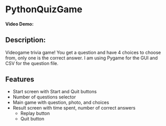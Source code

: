 # PythonQuizGame

#### Video Demo: <URL HERE>
## Description:
Videogame trivia game! You get a question and have 4 choices to choose from, only one is the correct answer.
I am using Pygame for the GUI and CSV for the question file.
## Features
- Start screen with Start and Quit buttons
- Number of questions selector
- Main game with question, photo, and choices
- Result screen with time spent, number of correct answers
    - Replay button
    - Quit button
